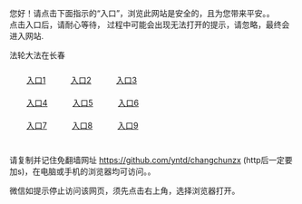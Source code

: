 您好！请点击下面指示的“入口”，浏览此网站是安全的，且为您带来平安。。 <br/>
点击入口后，请耐心等待， 过程中可能会出现无法打开的提示，请忽略，最终会进入网站. </br>

法轮大法在长春<br/>
<div style="padding:10px"><a style="margin:20px" target="_blank" href="https://d4j2dcoe5qlwn.cloudfront.net/2Qpsp?abtvzt" id="ccLink1" rel="nofollow">入口1</a> <a target="_blank" style="margin:20px" href="https://d229zxw3cayi2i.cloudfront.net/2Qpsp?jjypqxug" id="ccLink2" rel="nofollow">入口2</a> <a style="margin:20px" target="_blank" href="https://d1ie7en0o4oh25.cloudfront.net/2Qpsp?dqieltd" id="ccLink3" rel="nofollow">入口3</a></div>

<div style="padding:10px" ><a style="margin:20px" target="_blank" href="https://d4j2dcoe5qlwn.cloudfront.net/2Qpsp?abtvzt" id="ccLink4" rel="nofollow">入口4</a> <a style="margin:20px" href="https://d229zxw3cayi2i.cloudfront.net/2Qpsp?jjypqxug" target="_blank" id="ccLink5" rel="nofollow">入口5</a> <a style="margin:20px" href="https://d1ie7en0o4oh25.cloudfront.net/2Qpsp?dqieltd" target="_blank" id="ccLink6" rel="nofollow">入口6</a></div>

<div style="padding:10px"><a style="margin:20px" target="_blank" href="https://d4j2dcoe5qlwn.cloudfront.net/2Qpsp?abtvzt" id="ccLink7" rel="nofollow">入口7</a> <a style="margin:20px" href="https://d229zxw3cayi2i.cloudfront.net/2Qpsp?jjypqxug" target="_blank" id="ccLink8" rel="nofollow">入口8</a> <a style="margin:20px" target="_blank" href="https://d1ie7en0o4oh25.cloudfront.net/2Qpsp?dqieltd" id="ccLink9" rel="nofollow">入口9</a></div>

<br/>



请复制并记住免翻墙网址 https://github.com/yntd/changchunzx (http后一定要加s)，在电脑或手机的浏览器均可访问。。<br/>

微信如提示停止访问该网页，须先点击右上角，选择浏览器打开。

